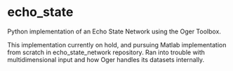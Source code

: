 # echo_state

Python implementation of an Echo State Network using the Oger Toolbox. 

This implementation currently on hold, and pursuing Matlab implementation from scratch in echo_state_network repository. Ran into trouble with multidimensional input and how Oger handles its datasets internally.
